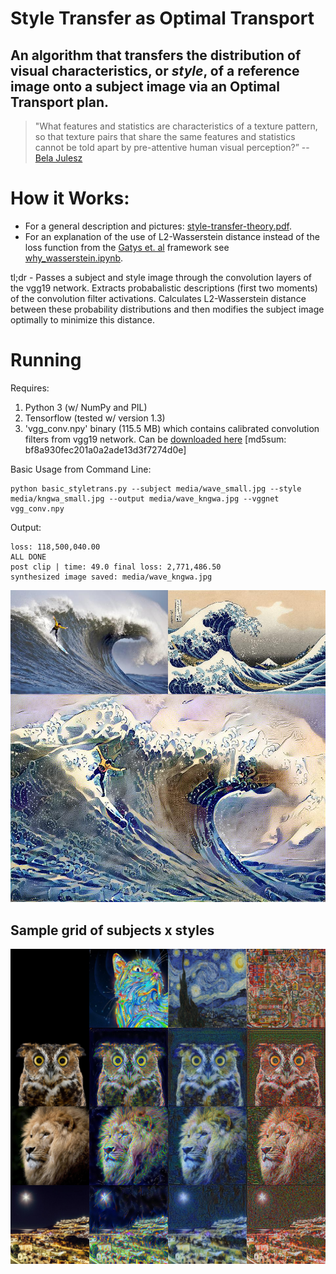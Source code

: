 # Style Transfer as Optimal Transport 

## An algorithm that transfers the distribution of visual characteristics, or *style*, of a reference image onto a subject image via an Optimal Transport plan. 

>"What features and statistics are characteristics of a texture pattern, so that texture pairs that share the same features and statistics cannot be told apart by pre-attentive human visual perception?” -- [Bela Julesz](https://en.wikipedia.org/wiki/B%C3%A9la_Julesz)


# How it Works:

* For a general description and pictures: [style-transfer-theory.pdf](style-transfer-theory.pdf). 
* For an explanation of the use of L2-Wasserstein distance instead of the loss function from the [Gatys et. al](https://arxiv.org/abs/1508.06576) framework see [why_wasserstein.ipynb](why_wasserstein.ipynb). 


tl;dr - Passes a subject and style image through the convolution layers of the vgg19 network. Extracts probabalistic descriptions (first two moments) of the convolution filter activations. Calculates L2-Wasserstein distance between these probability distributions and then modifies the subject image optimally to minimize this distance.  

# Running

Requires:
 1. Python 3 (w/ NumPy and PIL)
 2. Tensorflow (tested w/ version 1.3)
 3. 'vgg_conv.npy' binary (115.5 MB) which contains calibrated convolution filters from vgg19 network. Can be [downloaded here](https://app.box.com/v/vgg19-conv-npy) [md5sum: bf8a930fec201a0a2ade13d3f7274d0e]

Basic Usage from Command Line:

```
python basic_styletrans.py --subject media/wave_small.jpg --style media/kngwa_small.jpg --output media/wave_kngwa.jpg --vggnet vgg_conv.npy
```
Output:
```
loss: 118,500,040.00
ALL DONE 
post clip | time: 49.0 final loss: 2,771,486.50
synthesized image saved: media/wave_kngwa.jpg
```

![input-content](media/wave_kngwa_frame.jpg)


## Sample grid of subjects x styles
![input-content](media/medium_panel.jpg)
